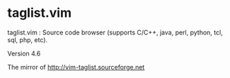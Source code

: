 taglist.vim
===========

taglist.vim : Source code browser (supports C/C++, java, perl, python, tcl, sql, php, etc).

Version 4.6

The mirror of http://vim-taglist.sourceforge.net
